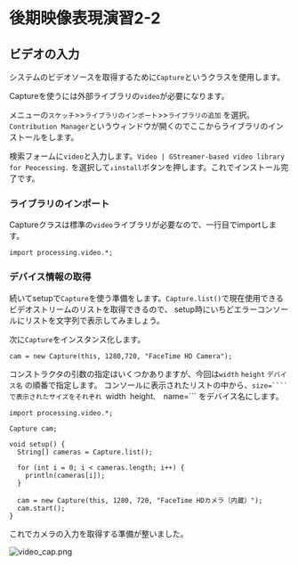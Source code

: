 # 後期映像表現演習2-2

## ビデオの入力

システムのビデオソースを取得するために```Capture```というクラスを使用します。

Captureを使うには外部ライブラリの```video```が必要になります。

メニューの```スケッチ```>>```ライブラリのインポート```>>```ライブラリの追加``` を選択。
```Contribution Manager```というウィンドウが開くのでここからライブラリのインストールをします。

検索フォームに```video```と入力します。```Video | GStreamer-based video library for Peocessing.```
を選択して```↓install```ボタンを押します。これでインストール完了です。

### ライブラリのインポート

Captureクラスは標準の```video```ライブラリが必要なので、一行目でimportします。

```import processing.video.*;```

### デバイス情報の取得

続いてsetupで```Capture```を使う準備をします。```Capture.list()```で現在使用できるビデオストリームのリストを取得できるので、
setup時にいちどエラーコンソールにリストを文字列で表示してみましょう。

次に```Capture```をインスタンス化します。

```cam = new Capture(this, 1280,720, "FaceTime HD Camera");```

コンストラクタの引数の指定はいくつかありますが、今回は```width``` ```height``` ```デバイス名``` の順番で指定します。
コンソールに表示されたリストの中から、```size=````で表示されたサイズをそれぞれ ```width``` ```height```、 ```name=``` をデバイス名にします。


```
import processing.video.*;

Capture cam;

void setup() {
  String[] cameras = Capture.list();
  
  for (int i = 0; i < cameras.length; i++) {
    println(cameras[i]);
  }
    
  cam = new Capture(this, 1280, 720, "FaceTime HDカメラ（内蔵）");
  cam.start();           
}
```

これでカメラの入力を取得する準備が整いました。

![video_cap.png](図版/video_cap.png)
